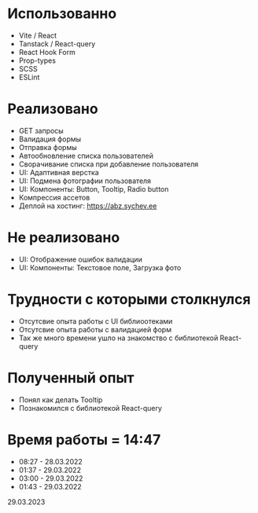 # Использованно
- Vite / React
- Tanstack / React-query
- React Hook Form
- Prop-types
- SCSS
- ESLint

# Реализовано
- GET запросы
- Валидация формы
- Отправка формы
- Автообновление списка пользователей
- Сворачивание списка при добавление пользователя
- UI: Адаптивная верстка
- UI: Подмена фотографии пользователя
- UI: Компоненты: Button, Tooltip, Radio button
- Компрессия ассетов
- Деплой на хостинг: https://abz.sychev.ee

# Не реализовано
- UI: Отображение ошибок валидации
- UI: Компоненты: Текстовое поле, Загрузка фото

# Трудности с которыми столкнулся
- Отсутсвие опыта работы с UI библиоотеками
- Отсутсвие опыта работы с валидацией форм
- Так же много времени ушло на знакомство с библиотекой React-query

# Полученный опыт
- Понял как делать Tooltip
- Познакомился с библиотекой React-query

# Время работы = 14:47
- 08:27 - 28.03.2022
- 01:37 - 29.03.2022
- 03:00 - 29.03.2022
- 01:43 - 29.03.2022

29.03.2023


